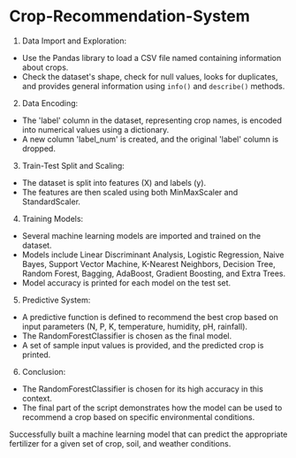 # Crop-Recommendation-System

1. Data Import and Exploration:
- Use the Pandas library to load a CSV file named containing information about crops.
- Check the dataset's shape, check for null values, looks for duplicates, and provides general information using `info()` and `describe()` methods.

2. Data Encoding:
- The 'label' column in the dataset, representing crop names, is encoded into numerical values using a dictionary.
- A new column 'label_num' is created, and the original 'label' column is dropped.

3. Train-Test Split and Scaling:
- The dataset is split into features (X) and labels (y).
- The features are then scaled using both MinMaxScaler and StandardScaler.

4. Training Models:
- Several machine learning models are imported and trained on the dataset.
- Models include Linear Discriminant Analysis, Logistic Regression, Naive Bayes, Support Vector Machine, K-Nearest Neighbors, Decision Tree, Random Forest, Bagging, AdaBoost, Gradient Boosting, and Extra Trees.
- Model accuracy is printed for each model on the test set.

5. Predictive System:
- A predictive function is defined to recommend the best crop based on input parameters (N, P, K, temperature, humidity, pH, rainfall).
- The RandomForestClassifier is chosen as the final model.
- A set of sample input values is provided, and the predicted crop is printed.

6. Conclusion:
- The RandomForestClassifier is chosen for its high accuracy in this context.
- The final part of the script demonstrates how the model can be used to recommend a crop based on specific environmental conditions.

Successfully built a machine learning model that can predict the appropriate fertilizer for a given set of crop, soil, and weather conditions.
